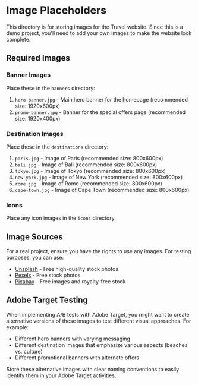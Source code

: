 # Image Placeholders

This directory is for storing images for the Travel website. Since this is a demo project, you'll need to add your own images to make the website look complete.

## Required Images

### Banner Images

Place these in the `banners` directory:

1. `hero-banner.jpg` - Main hero banner for the homepage (recommended size: 1920x600px)
2. `promo-banner.jpg` - Banner for the special offers page (recommended size: 1920x400px)

### Destination Images

Place these in the `destinations` directory:

1. `paris.jpg` - Image of Paris (recommended size: 800x600px)
2. `bali.jpg` - Image of Bali (recommended size: 800x600px)
3. `tokyo.jpg` - Image of Tokyo (recommended size: 800x600px)
4. `new-york.jpg` - Image of New York (recommended size: 800x600px)
5. `rome.jpg` - Image of Rome (recommended size: 800x600px)
6. `cape-town.jpg` - Image of Cape Town (recommended size: 800x600px)

### Icons

Place any icon images in the `icons` directory.

## Image Sources

For a real project, ensure you have the rights to use any images. For testing purposes, you can use:

- [Unsplash](https://unsplash.com/) - Free high-quality stock photos
- [Pexels](https://www.pexels.com/) - Free stock photos
- [Pixabay](https://pixabay.com/) - Free images and royalty-free stock

## Adobe Target Testing

When implementing A/B tests with Adobe Target, you might want to create alternative versions of these images to test different visual approaches. For example:

- Different hero banners with varying messaging
- Different destination images that emphasize various aspects (beaches vs. culture)
- Different promotional banners with alternate offers

Store these alternative images with clear naming conventions to easily identify them in your Adobe Target activities.
